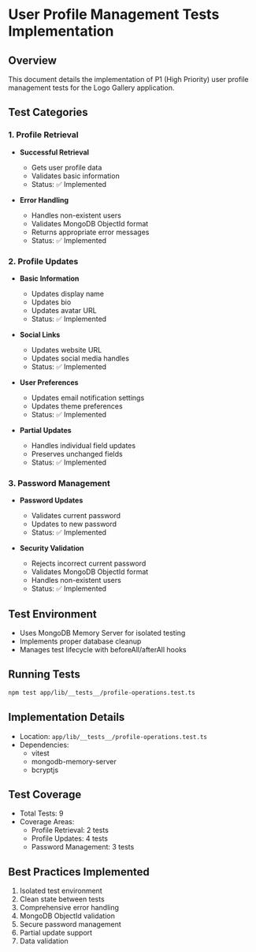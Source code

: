# User Profile Management Tests Implementation

## Overview

This document details the implementation of P1 (High Priority) user profile management tests for the Logo Gallery application.

## Test Categories

### 1. Profile Retrieval

- **Successful Retrieval**

  - Gets user profile data
  - Validates basic information
  - Status: ✅ Implemented

- **Error Handling**
  - Handles non-existent users
  - Validates MongoDB ObjectId format
  - Returns appropriate error messages
  - Status: ✅ Implemented

### 2. Profile Updates

- **Basic Information**

  - Updates display name
  - Updates bio
  - Updates avatar URL
  - Status: ✅ Implemented

- **Social Links**

  - Updates website URL
  - Updates social media handles
  - Status: ✅ Implemented

- **User Preferences**

  - Updates email notification settings
  - Updates theme preferences
  - Status: ✅ Implemented

- **Partial Updates**
  - Handles individual field updates
  - Preserves unchanged fields
  - Status: ✅ Implemented

### 3. Password Management

- **Password Updates**

  - Validates current password
  - Updates to new password
  - Status: ✅ Implemented

- **Security Validation**
  - Rejects incorrect current password
  - Validates MongoDB ObjectId format
  - Handles non-existent users
  - Status: ✅ Implemented

## Test Environment

- Uses MongoDB Memory Server for isolated testing
- Implements proper database cleanup
- Manages test lifecycle with beforeAll/afterAll hooks

## Running Tests

```bash
npm test app/lib/__tests__/profile-operations.test.ts
```

## Implementation Details

- Location: `app/lib/__tests__/profile-operations.test.ts`
- Dependencies:
  - vitest
  - mongodb-memory-server
  - bcryptjs

## Test Coverage

- Total Tests: 9
- Coverage Areas:
  - Profile Retrieval: 2 tests
  - Profile Updates: 4 tests
  - Password Management: 3 tests

## Best Practices Implemented

1. Isolated test environment
2. Clean state between tests
3. Comprehensive error handling
4. MongoDB ObjectId validation
5. Secure password management
6. Partial update support
7. Data validation
